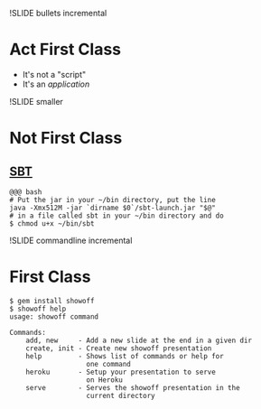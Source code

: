 !SLIDE bullets incremental
# Act First Class #
* It's not a "script"
* It's an _application_

!SLIDE smaller
# Not First Class #
## [SBT](http://code.google.com/p/simple-build-tool/wiki/Setup) ##

    @@@ bash
    # Put the jar in your ~/bin directory, put the line
    java -Xmx512M -jar `dirname $0`/sbt-launch.jar "$@"
    # in a file called sbt in your ~/bin directory and do 
    $ chmod u+x ~/bin/sbt

!SLIDE commandline incremental
# First Class #
    $ gem install showoff
    $ showoff help
    usage: showoff command

    Commands:
        add, new     - Add a new slide at the end in a given dir
        create, init - Create new showoff presentation
        help         - Shows list of commands or help for 
                       one command
        heroku       - Setup your presentation to serve 
                       on Heroku
        serve        - Serves the showoff presentation in the 
                       current directory

